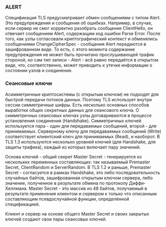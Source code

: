 ### ALERT
Спецификация TLS предусматривает обмен сообщениями с типом Alert. Это предупреждения и сообщения об ошибках. Например, в случае, если сервер не смог корректно разобрать сообщение ClientHello, он отвечает сообщением Alert, содержащим код ошибки Parse Error. После того, как узлы согласовали криптографический контекст и обменялись сообщениями ChangeCipherSpec - сообщения Alert передаются в зашифрованном виде. То есть, с этого момента содержание предупреждения не может быть прочитано прослушивающей трафик стороной, но сам тип записи - Alert - всё равно передаётся в открытом виде, что, соответственно, может приводить к утечке информации о состоянии узлов и соединения.

### Сеансовые ключи
Асимметричные криптосистемы (с открытым ключом) не подходят для быстрой передачи потоков данных. Поэтому TLS использует внутри сессии симметричные шифры. Есть несколько основных способов выработки общих секретных данных для сеансового ключа. О симметричных сеансовых ключах узлы договариваются в процессе установления соединения (Handshake). Симметричных ключей используется пара - один для передаваемых сообщений, второй - для принимаемых. Серверному ключу для передаваемых сообщений (Write) соответствует клиентский ключ для принимаемых (Read), и наоборот. В TLS 1.3 используются несколько уровней ключей (для Handshake, для защиты трафика), каждый из которых включает пару значений.

Основа ключей - общий секрет Master Secret - генерируется из нескольких переменных составляющих: так называемый Premaster Secret, ClientRandom и ServerRandom. В TLS 1.2 и раньше, Premaster Secret - согласуется в рамках Handshake, это либо последовательность случайных байтов, зашифрованная открытым ключом сервера, либо значение, полученное в результате обмена по протоколу Диффи-Хеллмана. Master Secret - это массив из 48 байтов, получаемый в результате применения клиентом и сервером к только что описанным составляющим псевдослучайной функции, определённой спецификацией.

Клиент и сервер на основе общего Master Secret и своих закрытых ключей создают свои пары сеансовых ключей.
